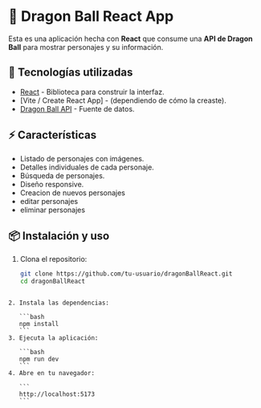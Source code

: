 # 🐉 Dragon Ball React App

Esta es una aplicación hecha con **React** que consume una **API de Dragon Ball** para mostrar personajes y su información.

## 🚀 Tecnologías utilizadas
- [React](https://reactjs.org/) - Biblioteca para construir la interfaz.
- [Vite / Create React App] - (dependiendo de cómo la creaste).
- [Dragon Ball API](https://github.com/ElManuub/DragonBallApi.git) - Fuente de datos.

## ⚡ Características
- Listado de personajes con imágenes.
- Detalles individuales de cada personaje.
- Búsqueda de personajes.
- Diseño responsive.
- Creacion de nuevos personajes
- editar personajes
- eliminar personajes

## 📦 Instalación y uso
1. Clona el repositorio:
   ```bash
   git clone https://github.com/tu-usuario/dragonBallReact.git
   cd dragonBallReact
````

2. Instala las dependencias:

   ```bash
   npm install
   ```
3. Ejecuta la aplicación:

   ```bash
   npm run dev
   ```
4. Abre en tu navegador:

   ```
   http://localhost:5173
   ```

